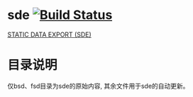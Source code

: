 # sde [![Build Status](https://travis-ci.org/EVE-China/sde.svg?branch=master)](https://travis-ci.org/EVE-China/sde)

[STATIC DATA EXPORT (SDE)](https://developers.eveonline.com/resource/resources)

# 目录说明

仅bsd、fsd目录为sde的原始内容, 其余文件用于sde的自动更新。